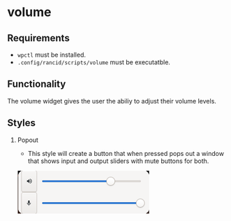 # volume

## Requirements

- `wpctl` must be installed.
- `.config/rancid/scripts/volume` must be executatble.

## Functionality

The volume widget gives the user the abiliy to adjust their volume levels.

## Styles

1. Popout

    - This style will create a button that when pressed pops out a window that shows input and output sliders with mute buttons for both.

    ![image](../assets/default-volume-widget.png)
